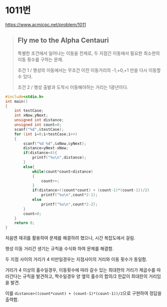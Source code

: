 # 1011번
https://www.acmicpc.net/problem/1011
> ## Fly me to the Alpha Centauri
>
> 특별한 조건에서 일어나는 이동을 전제로, 두 지점간 이동에서 필요한 최소한의 이동 횟수를 구하는 문제.
>
> 조건 1 / 행성의 이동에서는 무조건 이전 이동거리의 -1,+0,+1 만을 다시 이동할 수 있다.
>
> 조건 2 / 행성 출발과 도착시 이동해야하는 거리는 1광년이다.
```c
#include<stdio.h>
int main()
{
    int testCase;
    int xNow,yNext;
    unsigned int distance;
    unsigned int count=0;
    scanf("%d",&testCase);
    for (int i=0;i<testCase;i++)
    {
        scanf("%d %d",&xNow,&yNext);
        distance=yNext-xNow;
        if(distance<4){
            printf("%u\n",distance);
        }
        else{
            while(count*count<distance)
            {
                count++;
            }
            if(distance>((count*count) + (count-1)*(count-1))/2)
                printf("%u\n",count*2-1);
            else
                printf("%u\n",count*2-2);
        }
        count=0;
    }
    return 0;
}
```
처음엔 재귀를 활용하여 문제를 해결하려 했으나, 시간 복잡도에서 걸림.

행성 이동 거리간 생기는 규칙을 수식화 하여 문제를 해결함.

두 지점 사이의 거리가 4 미만일경우는 지점사이의 거리와 이동 횟수가 동일함.

거리가 4 이상의 홀수일경우, 이동횟수에 따라 갈수 있는 최대한의 거리가 제곱수를 따라간다는 규칙을 발견하고,
짝수일경우 양 옆의 홀수의 합의/2 한값이 최대한의 거리임을 발견.

이를 `distance>((count*count) + (count-1)*(count-1))/2`으로 구현하여 정답을 출력함.
